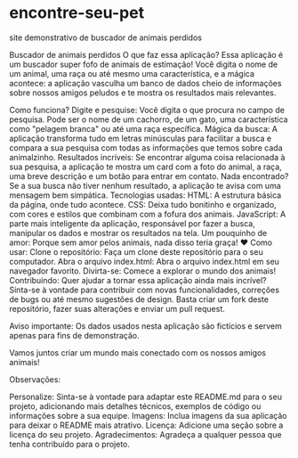 # encontre-seu-pet
site demonstrativo de buscador de animais perdidos

Buscador de animais perdidos
O que faz essa aplicação?
Essa aplicação é um buscador super fofo de animais de estimação!  Você digita o nome de um animal, uma raça ou até mesmo uma característica, e a mágica acontece: a aplicação vasculha um banco de dados cheio de informações sobre nossos amigos peludos e te mostra os resultados mais relevantes.

Como funciona?
Digite e pesquise: Você digita o que procura no campo de pesquisa. Pode ser o nome de um cachorro, de um gato, uma característica como "pelagem branca" ou até uma raça específica.
Mágica da busca: A aplicação transforma tudo em letras minúsculas para facilitar a busca e compara a sua pesquisa com todas as informações que temos sobre cada animalzinho.
Resultados incríveis: Se encontrar alguma coisa relacionada à sua pesquisa, a aplicação te mostra um card com a foto do animal, a raça, uma breve descrição e um botão para entrar em contato.
Nada encontrado? Se a sua busca não tiver nenhum resultado, a aplicação te avisa com uma mensagem bem simpática.
Tecnologias usadas:
HTML: A estrutura básica da página, onde tudo acontece.
CSS: Deixa tudo bonitinho e organizado, com cores e estilos que combinam com a fofura dos animais.
JavaScript: A parte mais inteligente da aplicação, responsável por fazer a busca, manipular os dados e mostrar os resultados na tela.
Um pouquinho de amor: Porque sem amor pelos animais, nada disso teria graça! ❤️
Como usar:
Clone o repositório: Faça um clone deste repositório para o seu computador.
Abra o arquivo index.html: Abra o arquivo index.html em seu navegador favorito.
Divirta-se: Comece a explorar o mundo dos animais!
Contribuindo:
Quer ajudar a tornar essa aplicação ainda mais incrível? Sinta-se à vontade para contribuir com novas funcionalidades, correções de bugs ou até mesmo sugestões de design. Basta criar um fork deste repositório, fazer suas alterações e enviar um pull request.

Aviso importante:
Os dados usados nesta aplicação são fictícios e servem apenas para fins de demonstração.

Vamos juntos criar um mundo mais conectado com os nossos amigos animais!

Observações:

Personalize: Sinta-se à vontade para adaptar este README.md para o seu projeto, adicionando mais detalhes técnicos, exemplos de código ou informações sobre a sua equipe.
Imagens: Inclua imagens da sua aplicação para deixar o README mais atrativo.
Licença: Adicione uma seção sobre a licença do seu projeto.
Agradecimentos: Agradeça a qualquer pessoa que tenha contribuído para o projeto.
